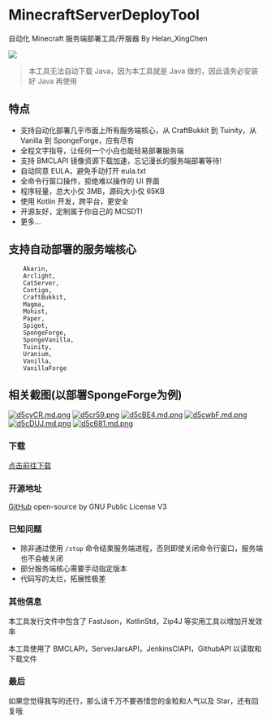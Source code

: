 # MinecraftServerDeployTool
自动化 Minecraft 服务端部署工具/开服器 By Helan_XingChen

![](https://img.shields.io/badge/license-GNU--3.0-orange)
> 本工具无法自动下载 Java，因为本工具就是 Java 做的，因此请务必安装好 Java 再使用

## 特点

- 支持自动化部署几乎市面上所有服务端核心，从 CraftBukkit 到 Tuinity，从 Vanilla 到 SpongeForge，应有尽有
- 全程文字指导，让任何一个小白也能轻易部署服务端
- 支持 BMCLAPI 镜像资源下载加速，忘记漫长的服务端部署等待!
- 自动同意 EULA，避免手动打开 eula.txt
- 全命令行窗口操作，拒绝难以操作的 UI 界面
- 程序轻量，总大小仅 3MB，源码大小仅 65KB
- 使用 Kotlin 开发，跨平台，更安全
- 开源友好，定制属于你自己的 MCSDT!
- 更多...



## 支持自动部署的服务端核心

        Akarin,
        Arclight,
        CatServer,
        Contigo,
        CraftBukkit,
        Magma,
        Mohist,
        Paper,
        Spigot,
        SpongeForge,
        SpongeVanilla,
        Tuinity,
        Uranium,
        Vanilla,
        VanillaForge
## 相关截图(以部署SpongeForge为例)

[![d5cyCR.md.png](https://s1.ax1x.com/2020/08/28/d5cyCR.md.png)](https://imgchr.com/i/d5cyCR)
[![d5cr59.png](https://s1.ax1x.com/2020/08/28/d5cr59.png)](https://imgchr.com/i/d5cr59)
[![d5cBE4.md.png](https://s1.ax1x.com/2020/08/28/d5cBE4.md.png)](https://imgchr.com/i/d5cBE4)
[![d5cwbF.md.png](https://s1.ax1x.com/2020/08/28/d5cwbF.md.png)](https://imgchr.com/i/d5cwbF)
[![d5cDUJ.md.png](https://s1.ax1x.com/2020/08/28/d5cDUJ.md.png)](https://imgchr.com/i/d5cDUJ)
[![d5c681.md.png](https://s1.ax1x.com/2020/08/28/d5c681.md.png)](https://imgchr.com/i/d5c681)

### 下载

[点击前往下载](https://github.com/shaokeyibb/MinecraftServerDeployTool/releases)

### 开源地址

[GitHub](https://github.com/shaokeyibb/MinecraftServerDeployTool) open-source by GNU Public License V3

### 已知问题

- 除非通过使用 `/stop` 命令结束服务端进程，否则即使关闭命令行窗口，服务端也不会被关闭
- 部分服务端核心需要手动指定版本
- 代码写的太烂，拓展性极差

### 其他信息

  本工具发行文件中包含了 FastJson，KotlinStd，Zip4J 等实用工具以增加开发效率

  本工具使用了 BMCLAPI，ServerJarsAPI，JenkinsCIAPI，GithubAPI 以读取和下载文件

### 最后

如果您觉得我写的还行，那么请千万不要吝惜您的金粒和人气以及 Star，还有回复哦
